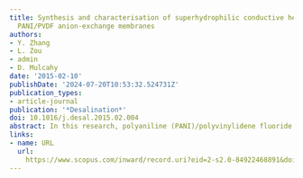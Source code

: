 ```yaml
---
title: Synthesis and characterisation of superhydrophilic conductive heterogeneous
  PANI/PVDF anion-exchange membranes
authors:
- Y. Zhang
- L. Zou
- admin
- D. Mulcahy
date: '2015-02-10'
publishDate: '2024-07-20T10:53:32.524731Z'
publication_types:
- article-journal
publication: '*Desalination*'
doi: 10.1016/j.desal.2015.02.004
abstract: In this research, polyaniline (PANI)/polyvinylidene fluoride (PVDF) heterogeneous conductive anion-exchange membranes are prepared by a solution-casting technique using 1-methyl-2-pyrrolidone (NMP) as solvent and wet and dry phase inversion methods, various properties of these casted PANI/PVDF membranes are characterized. Most of prepared membranes exhibit properties of superhydrophilicity, high conductivity, good anion exchange capacity and high water content. The effects of the ratio of PANI and PVDF in the mixture on the properties of the prepared membranes are studied, including ion-exchange capacity (IEC), fixed ion concentration (FIC), transport number and water content. It is found that the increase of the PANI ratio in casting solutions resulted in an increase in membrane conductivity and IEC. However, the membrane transport number which represents the pathways for ionic transport is not controlled solely by an increase in the IEC, but rather, is more influenced by the water content and membrane porosity. Further, the results from this work lead to a better understanding of the relationships between conductivity and IEC, water content and transport number, which help to develop more efficient anion-exchange membranes for water purification and other industrial applications.
links:
- name: URL
  url: 
    https://www.scopus.com/inward/record.uri?eid=2-s2.0-84922468891&doi=10.1016%2fj.desal.2015.02.004&partnerID=40&md5=4292b7c2a8cefe74d3bb2f756d4bbec7
---
```

